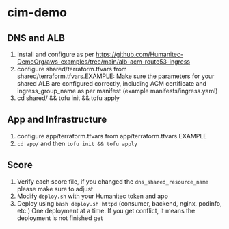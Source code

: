 # cim-demo

## DNS and ALB
1. Install and configure as per https://github.com/Humanitec-DemoOrg/aws-examples/tree/main/alb-acm-route53-ingress
1. configure shared/terraform.tfvars from shared/terraform.tfvars.EXAMPLE: Make sure the parameters for your shared ALB are configured correctly, including ACM certificate and ingress_group_name as per manifest (example manifests/ingress.yaml)
1. cd shared/ && tofu init && tofu apply

## App and Infrastructure
1. configure app/terraform.tfvars from app/terraform.tfvars.EXAMPLE
1. `cd app/` and then `tofu init && tofu apply`

##  Score
1. Verify each score file, if you changed the `dns_shared_resource_name` please make sure to adjust
1. Modify `deploy.sh` with your Humanitec token and app
1. Deploy using `bash deploy.sh httpd` (consumer, backend, nginx, podinfo, etc.) One deployment at a time. If you get conflict, it means the deployment is not finished get
